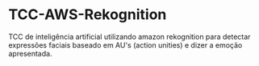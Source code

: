 # TCC-AWS-Rekognition
TCC de inteligência artificial utilizando amazon rekognition para detectar expressões faciais baseado em AU's (action unities) e dizer a emoção apresentada.
